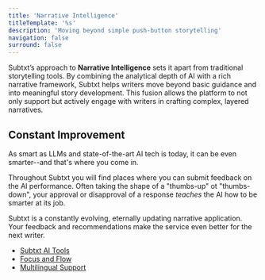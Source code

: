 ```yaml
---
title: 'Narrative Intelligence'
titleTemplate: '%s'
description: 'Moving beyond simple push-button storytelling'
navigation: false
surround: false
---
```


Subtxt’s approach to **Narrative Intelligence** sets it apart from traditional storytelling tools. By combining the analytical depth of AI with a rich narrative framework, Subtxt helps writers move beyond basic guidance and into meaningful story development. This fusion allows the platform to not only support but actively engage with writers in crafting complex, layered narratives.

## Constant Improvement

As smart as LLMs and state-of-the-art AI tech is today, it can be even smarter--and that's where you come in.

Throughout Subtxt you will find places where you can submit feedback on the AI performance. Often taking the shape of a "thumbs-up" ot "thumbs-down", your approval or disapproval of a response _teaches_ the AI how to be smarter at its job.

Subtxt is a constantly evolving, eternally updating narrative application. Your feedback and recommendations make the service even better for the next writer.

- [Subtxt AI Tools](/narrative-intelligence/subtxt-ai-tools)
- [Focus and Flow](/narrative-intelligence/focus-and-flow)
- [Multilingual Support](/narrative-intelligence/multilingual-support)